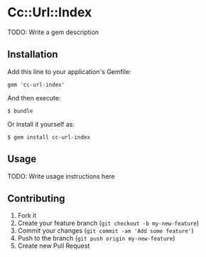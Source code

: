 # Cc::Url::Index

TODO: Write a gem description

## Installation

Add this line to your application's Gemfile:

    gem 'cc-url-index'

And then execute:

    $ bundle

Or install it yourself as:

    $ gem install cc-url-index

## Usage

TODO: Write usage instructions here

## Contributing

1. Fork it
2. Create your feature branch (`git checkout -b my-new-feature`)
3. Commit your changes (`git commit -am 'Add some feature'`)
4. Push to the branch (`git push origin my-new-feature`)
5. Create new Pull Request
